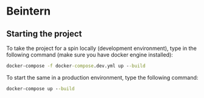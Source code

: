 # Beintern

## Starting the project

To take the project for a spin locally (development environment), type in the following command (make sure you have docker engine installed):

```cmd
docker-compose -f docker-compose.dev.yml up --build
```

To start the same in a production environment, type the following command:

```cmd
docker-compose up --build
```
